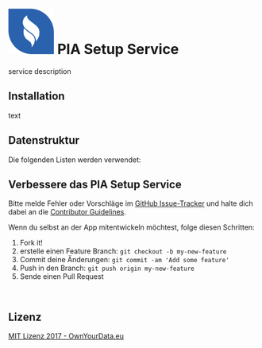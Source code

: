 # <img src="https://github.com/OwnYourData/service-pia_setup/raw/master/app/assets/images/service.png" width="92"> PIA Setup Service
service description    

## Installation
text    

## Datenstruktur
Die folgenden Listen werden verwendet:    

## Verbessere das PIA Setup Service

Bitte melde Fehler oder Vorschläge im [GitHub Issue-Tracker](https://github.com/OwnYourData/service-pia_setup/issues) und halte dich dabei an die [Contributor Guidelines](https://github.com/twbs/ratchet/blob/master/CONTRIBUTING.md).

Wenn du selbst an der App mitentwickeln möchtest, folge diesen Schritten:

1. Fork it!
2. erstelle einen Feature Branch: `git checkout -b my-new-feature`
3. Commit deine Änderungen: `git commit -am 'Add some feature'`
4. Push in den Branch: `git push origin my-new-feature`
5. Sende einen Pull Request

&nbsp;    

## Lizenz

[MIT Lizenz 2017 - OwnYourData.eu](https://raw.githubusercontent.com/OwnYourData/service-pia_setup/master/LICENSE)
